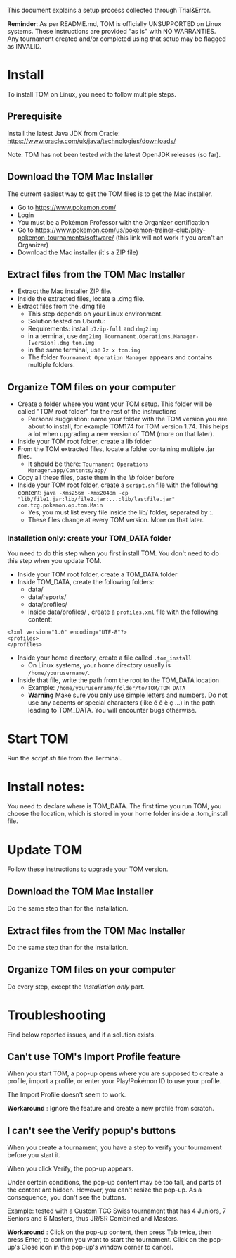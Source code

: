 This document explains a setup process collected through Trial&Error.

**Reminder**: As per README.md, TOM is officially UNSUPPORTED on Linux systems. These instructions are provided "as is" with NO WARRANTIES. Any tournament created and/or completed using that setup may be flagged as INVALID.

# Install

To install TOM on Linux, you need to follow multiple steps.

## Prerequisite

Install the latest Java JDK from Oracle: https://www.oracle.com/uk/java/technologies/downloads/

Note: TOM has not been tested with the latest OpenJDK releases (so far).

## Download the TOM Mac Installer

The current easiest way to get the TOM files is to get the Mac installer.

- Go to https://www.pokemon.com/
- Login
- You must be a Pokémon Professor with the Organizer certification
- Go to https://www.pokemon.com/us/pokemon-trainer-club/play-pokemon-tournaments/software/ (this link will not work if you aren't an Organizer)
- Download the Mac installer (it's a ZIP file)

## Extract files from the TOM Mac Installer

- Extract the Mac installer ZIP file.
- Inside the extracted files, locate a .dmg file.
- Extract files from the .dmg file
  - This step depends on your Linux environment.
  - Solution tested on Ubuntu:
  - Requirements: install `p7zip-full` and `dmg2img`
  - in a terminal, use `dmg2img Tournament.Operations.Manager-[version].dmg tom.img`
  - in the same terminal, use `7z x tom.img`
  - The folder `Tournament Operation Manager` appears and contains multiple folders.
 
## Organize TOM files on your computer

- Create a folder where you want your TOM setup. This folder will be called "TOM root folder" for the rest of the instructions
  - Personal suggestion: name your folder with the TOM version you are about to install, for example TOM174 for TOM version 1.74. This helps a lot when upgrading a new version of TOM (more on that later).
- Inside your TOM root folder, create a lib folder
- From the TOM extracted files, locate a folder containing multiple .jar files.
  - It should be there: `Tournament Operations Manager.app/Contents/app/`
- Copy all these files, paste them in the _lib_ folder before
- Inside your TOM root folder, create a `script.sh` file with the following content: `java -Xms256m -Xmx2048m -cp "lib/file1.jar:lib/file2.jar:...:lib/lastfile.jar" com.tcg.pokemon.op.tom.Main`
  - Yes, you must list every file inside the lib/ folder, separated by :.
  - These files change at every TOM version. More on that later.


### Installation only: create your TOM_DATA folder

You need to do this step when you first install TOM. You don't need to do this step when you update TOM.
- Inside your TOM root folder, create a TOM_DATA folder
- Inside TOM_DATA, create the following folders:
  - data/
  - data/reports/
  - data/profiles/
  - Inside data/profiles/ , create a `profiles.xml` file with the following content: 
```
<?xml version="1.0" encoding="UTF-8"?>
<profiles>
</profiles>
```
- Inside your home directory, create a file called `.tom_install`
  - On Linux systems, your home directory usually is `/home/yourusername/`.
- Inside that file, write the path from the root to the TOM_DATA location
  - Example: `/home/yourusername/folder/to/TOM/TOM_DATA`
  - **Warning** Make sure you only use simple letters and numbers. Do not use any accents or special characters (like é ê è ç ...) in the path leading to TOM_DATA. You will encounter bugs otherwise.

# Start TOM

Run the _script.sh_ file from the Terminal.

# Install notes:

You need to declare where is TOM\_DATA. The first time you run TOM, you choose the location, which is stored in your home folder inside a .tom_install file. 

# Update TOM

Follow these instructions to upgrade your TOM version.

## Download the TOM Mac Installer

Do the same step than for the Installation.

## Extract files from the TOM Mac Installer

Do the same step than for the Installation.

## Organize TOM files on your computer

Do every step, except the _Installation only_ part.

# Troubleshooting

Find below reported issues, and if a solution exists.

## Can't use TOM's Import Profile feature

When you start TOM, a pop-up opens where you are supposed to create a profile, import a profile, or enter your Play!Pokémon ID to use your profile. 

The Import Profile doesn't seem to work.

**Workaround** : Ignore the feature and create a new profile from scratch.

## I can't see the Verify popup's buttons

When you create a tournament, you have a step to verify your tournament before you start it.

When you click Verify, the pop-up appears.

Under certain conditions, the pop-up content may be too tall, and parts of the content are hidden. However, you can't resize the pop-up. As a consequence, you don't see the buttons.

Example: tested with a Custom TCG Swiss tournament that has 4 Juniors, 7 Seniors and 6 Masters, thus JR/SR Combined and Masters.

**Workaround** : Click on the pop-up content, then press Tab twice, then press Enter, to confirm you want to start the tournament. Click on the pop-up's Close icon in the pop-up's window corner to cancel.
